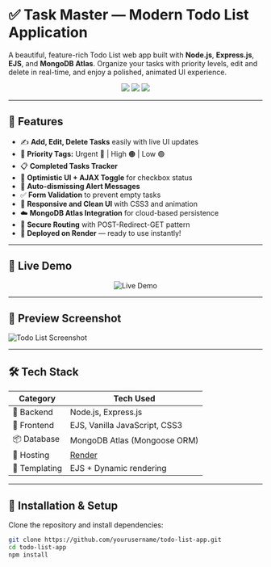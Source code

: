 <!-- ©️ villan@7667 -->

# ✅ Task Master — Modern Todo List Application

A beautiful, feature-rich Todo List web app built with **Node.js**, **Express.js**, **EJS**, and **MongoDB Atlas**. Organize your tasks with priority levels, edit and delete in real-time, and enjoy a polished, animated UI experience.

<p align="center">
  <img src="https://img.shields.io/badge/Made%20with-Node.js-green?style=for-the-badge" />
  <img src="https://img.shields.io/badge/MongoDB-Atlas-green?style=for-the-badge" />
  <img src="https://img.shields.io/badge/Deploy-Render-blue?style=for-the-badge" />
</p>

---

## 🌟 Features

- ✍️ **Add, Edit, Delete Tasks** easily with live UI updates
- 🚦 **Priority Tags:** Urgent 🔴 | High 🟠 | Low 🟢
- 📋 **Completed Tasks Tracker**
- 🧠 **Optimistic UI + AJAX Toggle** for checkbox status
- 🔔 **Auto-dismissing Alert Messages**
- ✅ **Form Validation** to prevent empty tasks
- 🎨 **Responsive and Clean UI** with CSS3 and animation
- ☁️ **MongoDB Atlas Integration** for cloud-based persistence
- 🔐 **Secure Routing** with POST-Redirect-GET pattern
- 🚀 **Deployed on Render** — ready to use instantly!

---

## 🔗 Live Demo

<div align="center">
  <a href="https://db-todo-hl2c.onrender.com/" target="_blank" style="text-decoration:none;">
    <img src="https://img.shields.io/badge/%F0%9F%9F%A2%20Live%20Now%20-%20Click%20to%20Open-6366f1?style=for-the-badge&logo=vercel&logoColor=white" alt="Live Demo" />
  </a>
</div>

---

## 📸 Preview Screenshot

![Todo List Screenshot](https://github.com/user-attachments/assets/8ae3682f-32d9-4cbd-8c19-2eac81af6ad0)

---

## 🛠️ Tech Stack

| Category    | Tech Used                        |
|-------------|----------------------------------|
| 🧠 Backend   | Node.js, Express.js              |
| 🎨 Frontend  | EJS, Vanilla JavaScript, CSS3    |
| 📦 Database  | MongoDB Atlas (Mongoose ORM)     |
| 🚀 Hosting   | [Render](https://render.com)     |
| 📁 Templating | EJS + Dynamic rendering         |

---

## 🚀 Installation & Setup

Clone the repository and install dependencies:

```bash
git clone https://github.com/yourusername/todo-list-app.git
cd todo-list-app
npm install
